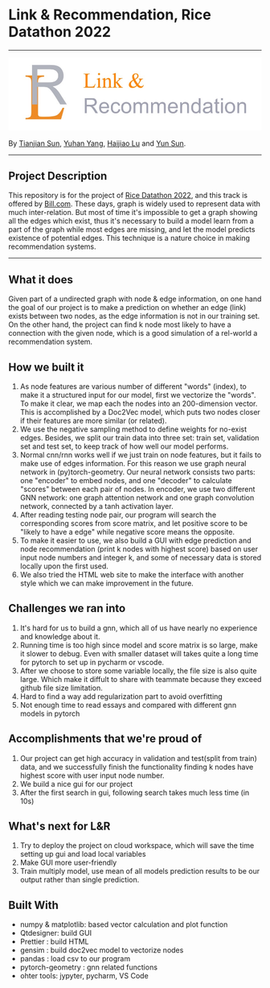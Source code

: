 # Link & Recommendation, Rice Datathon 2022
---

![](./imgs/logo.jpg)

By [Tianjian Sun](https://github.com/TianjianSun), [Yuhan Yang](https://github.com/yune-lilias), [Haijiao Lu](https://github.com/LHJ98) and [Yun Sun](https://github.com/SophieSUN88).

---

## Project Description

This repository is for the project of [Rice Datathon 2022](https://rice-datathon-2022.devpost.com/?ref_feature=challenge&ref_medium=discover), and this track is offered by [Bill.com](https://www.bill.com/). These days, graph is widely used to represent data with much inter-relation. But most of time it's impossible to get a graph showing all the edges which exist, thus it's necessary to build a model learn from a part of the graph while most edges are missing, and let the model predicts existence of potential edges. This technique is a nature choice in making recommendation systems.

---

## What it does
Given part of a undirected graph with node & edge information, on one hand the goal of our project is to make a prediction on whether an edge (link) exists between two nodes, as the edge information is not in our training set. On the other hand, the project can find k node most likely to have a connection with the given node, which is a good simulation of a rel-world a recommendation system.

## How we built it
1. As node features are various number of different "words" (index), to make it a structured input for our model, first we vectorize the "words". To make it clear, we map each the nodes into an 200-dimension vector. This is accomplished by a Doc2Vec model, which puts two nodes closer if their features are more similar (or related).
2. We use the negative sampling method to define weights for no-exist edges. Besides, we split our train data into three set: train set, validation set and test set, to keep track of how well our model performs.
3. Normal cnn/rnn works well if we just train on node features, but it fails to make use of edges information. For this reason we use graph neural network in (py)torch-geometry. Our neural network consists two parts: one "encoder" to embed nodes, and one "decoder" to calculate "scores" between each pair of nodes. In encoder, we use two different GNN network: one graph attention network and one graph convolution network, connected by a tanh activation layer.
4. After reading testing node pair, our program will search the corresponding scores from score matrix, and let positive score to be "likely to have a edge" while negative score means the opposite.
5. To make it easier to use, we also build a GUI with edge prediction and node recommendation (print k nodes with highest score) based on user input node numbers and integer k, and some of necessary data is stored locally upon the first used.
6. We also tried the HTML web site to make the interface with another style which we can make improvement in the future.

## Challenges we ran into
1. It's hard for us to build a gnn, which all of us have nearly no experience and knowledge about it.
2. Running time is too high since model and score matrix is so large, make it slower to debug. Even with smaller dataset will takes quite a long time for pytorch to set up in pycharm or vscode. 
3. After we choose to store some variable locally, the file size is also quite large. Which make it diffult to share with teammate because they exceed github file size limitation.
4. Hard to find a way add regularization part to avoid overfitting
5. Not enough time to read essays and compared with different gnn models in pytorch

## Accomplishments that we're proud of
1. Our project can get high accuracy in validation and test(split from train) data, and we successfully finish the functionality finding k nodes have highest score with user input node number. 
2. We build a nice gui for our project
3. After the first search in gui, following search takes much less time (in 10s) 

## What's next for L&R
1. Try to deploy the project on cloud workspace, which will save the time setting up gui and load local variables
2. Make GUI more user-friendly
3. Train multiply model, use mean of all models prediction results to be our output rather than single prediction.

## Built With
- numpy & matplotlib: based vector calculation and plot function
- Qtdesigner: build GUI
- Prettier : build HTML
- gensim : build doc2vec model to vectorize nodes
- pandas : load csv to our program
- pytorch-geometry : gnn related functions
- ohter tools: jypyter, pycharm, VS Code